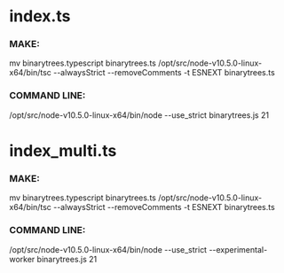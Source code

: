 # index.ts

### MAKE:
mv binarytrees.typescript binarytrees.ts
/opt/src/node-v10.5.0-linux-x64/bin/tsc --alwaysStrict --removeComments -t ESNEXT binarytrees.ts

### COMMAND LINE:
/opt/src/node-v10.5.0-linux-x64/bin/node --use_strict binarytrees.js 21

# index_multi.ts

### MAKE:
mv binarytrees.typescript binarytrees.ts
/opt/src/node-v10.5.0-linux-x64/bin/tsc --alwaysStrict --removeComments -t ESNEXT binarytrees.ts

### COMMAND LINE:
/opt/src/node-v10.5.0-linux-x64/bin/node --use_strict --experimental-worker binarytrees.js 21
